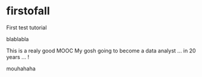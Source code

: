 # firstofall
First test tutorial


blablabla

This is a realy good MOOC
My gosh going to become a data analyst ... in 20 years ... !

mouhahaha
